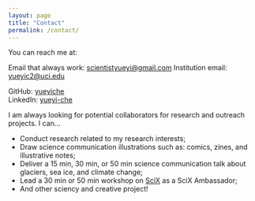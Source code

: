 ```yaml
---
layout: page
title: "Contact"
permalink: /contact/
---
```


You can reach me at:

Email that always work: scientistyueyi@gmail.com
Institution email: yueyic2@uci.edu

GitHub: [yueyiche](https://github.com/yueyiche)  
LinkedIn: [yueyi-che](https://linkedin.com/in/yueyi-che)

I am always looking for potential collaborators for research and outreach projects.
I can...
* Conduct research related to my research interests;
* Draw science communication illustrations such as: comics, zines, and illustrative notes;
* Deliver a 15 min, 30 min, or 50 min science communication talk about glaciers, sea ice, and climate change;
* Lead a 30 min or 50 min workshop on [SciX](https://scixplorer.org/) as a SciX Ambassador;
* And other sciency and creative project!
